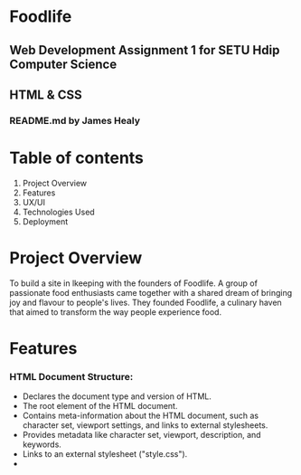 # Foodlife
## Web Development Assignment 1 for SETU Hdip Computer Science
## HTML & CSS
### README.md by James Healy

# Table of contents

1. Project Overview
2. Features
3. UX/UI
4. Technologies Used
5. Deployment

# Project Overview

To build a site in lkeeping with the founders of Foodlife. A group of passionate food enthusiasts came together with a shared dream of bringing joy and flavour to people's lives. They founded Foodlife, a culinary haven that aimed to transform the way people experience food.

# Features

### HTML Document Structure:

* <!DOCTYPE html> Declares the document type and version of HTML.
* <html> The root element of the HTML document.
* <head> Contains meta-information about the HTML document, such as character set, viewport settings, and links to external stylesheets.
* <meta> Provides metadata like character set, viewport, description, and keywords.
* <link> Links to an external stylesheet ("style.css").
* <title> Sets the title of the webpage.
* <body> Contains the main content of the HTML document.

### Header Section:

* <header> Contains the website's header, including a logo and navigation menu.
* <a> Links the logo to the homepage.
* <nav> Defines the navigation menu.
* <ul> Unordered list for the navigation links.
* <li> list items for the navigation links.
* <a> Defines each navigation link.

### Main Content Section:

* <main> Wraps the main content of the website.

### Footer Section:

* <footer> Contains copyright information and a placeholder for social links.
* <p> Displays the copyright notice.
* Comment A placeholder for social links, indicating that they should be added but not implemented in the provided code.

# UX/UI Section 

## Website Goals

### As the website owner
1. I want to gain as many views as possible.
2. I want to gain as many customers as possible.
3. I want to provide as much informitave information as possible to gain peoples interest in our service.

## User Goals

### As a first time visitor
1. I want to easily understand the product and whats being offered.
2. I want to understand the company and thier ethics.
3. I want to ask questions and learn about different options.
4. I want to view the website on all different media devices.

### As a returning visitor
1. I want to navigate quickly to get what I came for.
2. I want to be able to contact the company.
3. I want to know what other options are available.

# Technologies Used

### Languages

1. HTML
2. CSS

### Frameworks and Tools

1. Github
2. Gitpod

# Deployment

### The site was deployed to GitHub pages. The steps taken are as follows:

1. Log in to Github
2. In the repository "Foodlife", navigate to the settings tab from the top menu.
3. In settings select pages.
4. From the source section, select the Master Branch and then save.
5. The page is refreshed and you will then see the URL of your website.

